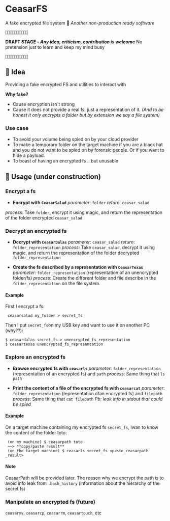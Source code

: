# CeasarFS

A fake encrypted file system 🌺 *Another non-production ready software*

	🌟🌟🌟🌟🌟🌟🌟🌟🌟🌟
**DRAFT STAGE - *Any idea, criticism, contribution is welcome***
No pretension just to learn and keep my mind busy

	🌟🌟🌟🌟🌟🌟🌟🌟🌟🌟
## 🔦 Idea
Providing a fake encrypted FS and utilities to interact with

**Why fake?**

 - Cause encryption isn't strong
 - Cause it does not provide a real fs, just a representation of it. *(And to be honest it only encrypts a folder but by extension we say a file system)*

### Use case
 - To avoid your volume being spied on by your cloud provider
 - To make a temporary folder on the target machine if you are a black hat and you do not want to be spied on by forensic people. Or if you want to hide a payload.
 - To boast of having an encrypted fs .. but unusable

## 💺 Usage (under construction)

### Encrypt a fs

 - **Encrypt with `CeasarSalad`**
 *parameter*: `folder`
 *return*: `ceasar_salad`
 
 *process*: Take `folder`, encrypt it using magic, and return the representation of the folder encrypted `ceasar_salad`

### Decrypt an encrypted fs
 - **Decrypt with `CeasarDalas`**
 *parameter*: `ceasar_salad`
 *return*: `folder_representation`
 *process*: Take `ceasar_salad`, decrypt it using magic, and return the representation of the folder decrypted `folder_representation`

 - **Create the fs described by a  representation with `CeasarTexas`**
 *parameter*: `folder_representation` (representation of an unencrypted folder/fs)
 *process*: Create the different folder and file describe in the `folder_representation` on the file system.
 
 #### Example
 First I encrypt a fs:

     ceasarsalad my_folder > secret_fs

 
 Then I put `secret_fs`on my USB key and want to use it on another PC (why??):

    $ ceasardalas secret_fs > unencrypted_fs_representation
    $ ceasartexas unencrypted_fs_representation

### Explore an encrypted fs
 - **Browse encrypted fs with  `ceasarls`**
 *parameter*: `folder_representation` (representation of an encrypted fs) and `path`
 *process*: Same thing that `ls path`
 
  - **Print the content of a file of the encrypted fs with  `ceasarcat`**
 *parameter*: `folder_representation` (representation ofan encrypted fs) and `filepath`
 *process*: Same thing that `cat filepath`
 *Pb: leak  info in stdout that could be spied*
 #### Example
 On a target machine containing my encrypted fs `secret_fs`, Iwan to know the content of the folder toto:

     (on my machine) $ ceasarpath toto 
     ~~> **copy/paste result**
     (on the target machine) $ ceasarls secret_fs <paste_ceasarpath _result>

#### Note
CeasarPath will be provided later. The reason why we encrypt the path is to avoid info leak from `.bash_history` (information about the hierarchy of the secret fs)

### Manipulate an encrypted fs (future)
`ceasarmv`,  `ceasarcp`, `ceasarrm`,  `ceasartouch`, etc

